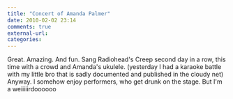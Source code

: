 ```yaml
---
title: "Concert of Amanda Palmer"
date: 2010-02-02 23:14
comments: true
external-url:
categories:
---
```

Great. Amazing. And fun. Sang Radiohead's Creep second day in a row, this time with a crowd and Amanda's ukulele. (yesterday I had a karaoke battle with my little bro that is sadly documented and published in the cloudy net) Anyway. I somehow enjoy performers, who get drunk on the stage. But I'm a weiiiiirdoooooo
